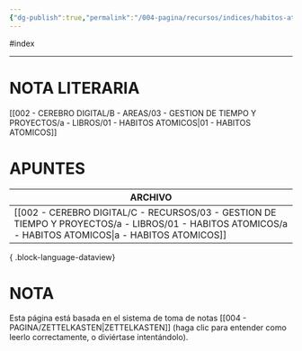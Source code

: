 ```yaml
---
{"dg-publish":true,"permalink":"/004-pagina/recursos/indices/habitos-atomicos/"}
---
```


#index

---

# NOTA LITERARIA
[[002 - CEREBRO DIGITAL/B - AREAS/03 - GESTION DE TIEMPO Y PROYECTOS/a - LIBROS/01 - HABITOS ATOMICOS\|01 - HABITOS ATOMICOS]]

# APUNTES
| ARCHIVO                                                                                                                                                  |
| -------------------------------------------------------------------------------------------------------------------------------------------------------- |
| [[002 - CEREBRO DIGITAL/C - RECURSOS/03 - GESTION DE TIEMPO Y PROYECTOS/a - LIBROS/01 - HABITOS ATOMICOS/a - HABITOS ATOMICOS\|a - HABITOS ATOMICOS]] |

{ .block-language-dataview}

# NOTA
Esta página está basada en el sistema de toma de notas [[004 - PAGINA/ZETTELKASTEN\|ZETTELKASTEN]] (haga clic para entender como leerlo correctamente, o diviértase intentándolo).